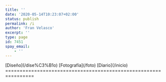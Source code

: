 ```yaml
---
title: ''
date: '2020-05-14T10:23:07+02:00'
status: publish
permalink: /i
author: 'Fran Velasco'
excerpt: ''
type: page
id: 7451
spay_email:
    - ''
---
```

<div class="home-big-box">[Diseño](/dise%C3%B1o)  
[Fotografía](/foto)  
[Diario](/inicio)
================================================================

</div>